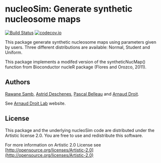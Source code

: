nucleoSim: Generate synthetic nucleosome maps
=====================

[![Build Status](https://travis-ci.org/adeschen/nucleoSim.svg?branch=master)](https://travis-ci.org/adeschen/nucleoSim)
[![codecov.io](http://codecov.io/github/adeschen/nucleoSim/coverage.svg?branch=master)](http://codecov.io/github/adeschen/nucleoSim?branch=master)

This package generate synthetic nucleosome maps using
parameters given by users. Three different
distributions are available: Normal, Student and Uniform.

This package implements a modifed version of the 
syntheticNucMap() function from Bioconductor nucleR package 
(Flores and Orozco, 2011).

## Authors ##

[Rawane Samb](https://ca.linkedin.com/in/rawanesamb 
"Rawane Samb"), 
[Astrid Deschenes](http://ca.linkedin.com/in/astriddeschenes 
"Astrid Deschenes"), 
[Pascal Belleau](http://ca.linkedin.com/in/pascalbelleau 
"Pascal Belleau") 
and [Arnaud Droit](http://ca.linkedin.com/in/drarnaud 
"Arnaud Droit").

See [Arnaud Droit Lab](http://bioinformatique.ulaval.ca/home/ 
"Arnaud Droit Lab") website.

## License ##

This package and the underlying nucleoSim code are distributed under the 
Artistic license 2.0. You are free to use and redistribute this software. 

For more information on Artistic 2.0 License see
[http://opensource.org/licenses/Artistic-2.0](http://opensource.org/licenses/Artistic-2.0)
